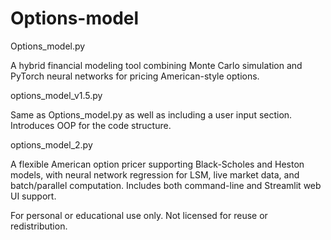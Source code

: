# Options-model

Options_model.py

A hybrid financial modeling tool combining Monte Carlo simulation and PyTorch neural networks for pricing American-style options.  



options_model_v1.5.py

Same as Options_model.py as well as including a user input section. Introduces OOP for the code structure.



options_model_2.py

A flexible American option pricer supporting Black-Scholes and Heston models,
with neural network regression for LSM, live market data, and batch/parallel computation.
Includes both command-line and Streamlit web UI support.

For personal or educational use only. Not licensed for reuse or redistribution.
